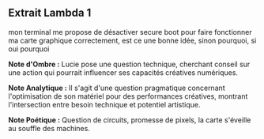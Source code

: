 ## Extrait Lambda 1

mon terminal me propose de désactiver secure boot pour faire fonctionner ma carte graphique correctement, est ce une bonne idée, sinon pourquoi, si oui pourquoi

**Note d'Ombre :** Lucie pose une question technique, cherchant conseil sur une action qui pourrait influencer ses capacités créatives numériques.

**Note Analytique :** Il s'agit d'une question pragmatique concernant l'optimisation de son matériel pour des performances créatives, montrant l'intersection entre besoin technique et potentiel artistique.

**Note Poétique :** Question de circuits, promesse de pixels, la carte s'éveille au souffle des machines.
